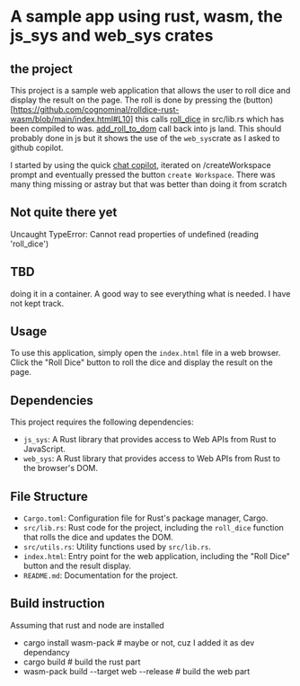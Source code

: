 # A sample app using rust, wasm, the js_sys and web_sys crates

## the project

This project is a sample web application that allows the user to roll dice and display the result on the page.
The roll is done by pressing the (button)[https://github.com/cognominal/rolldice-rust-wasm/blob/main/index.html#L10]
this calls 
[roll_dice](https://github.com/cognominal/rolldice-rust-wasm/blob/main/src/lib.rs#L7)
in src/lib.rs which has been compiled to was.
[add_roll_to_dom](https://github.com/cognominal/rolldice-rust-wasm/blob/main/src/lib.rs#L17) call back into js land.
This should probably done in js but it shows the use of the `web_sys`crate
as I asked to github copilot.


I started by using the quick [chat copilot](https://docs.github.com/en/copilot/github-copilot-chat/using-github-copilot-chat), iterated on /createWorkspace prompt and eventually pressed the button `create Workspace`.
There was many thing missing or astray but that was better than doing it from scratch

## Not quite there yet

Uncaught TypeError: Cannot read properties of undefined (reading 'roll_dice')

## TBD

doing it in a container. A good way to see everything what is needed. I have not
kept track.

## Usage

To use this application, simply open the `index.html` file in a web browser. Click the "Roll Dice" button to roll the dice and display the result on the page.

## Dependencies

This project requires the following dependencies:

- `js_sys`: A Rust library that provides access to Web APIs from Rust to JavaScript.
- `web_sys`: A Rust library that provides access to Web APIs from Rust to the browser's DOM.

## File Structure

- `Cargo.toml`: Configuration file for Rust's package manager, Cargo.
- `src/lib.rs`: Rust code for the project, including the `roll_dice` function that rolls the dice and updates the DOM.
- `src/utils.rs`: Utility functions used by `src/lib.rs`.
- `index.html`: Entry point for the web application, including the "Roll Dice" button and the result display.
- `README.md`: Documentation for the project.

## Build instruction

Assuming that rust and node are installed

- cargo install wasm-pack                  # maybe or not, cuz I added it as dev dependancy
- cargo build                              # build the rust part
- wasm-pack build --target web --release   # build the web part